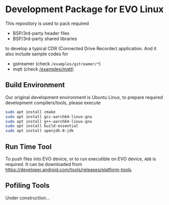 # Development Package for EVO Linux
This repository is used to pack required
* BSP/3rd-party header files
* BSP/3rd-party shared libraries

to develop a typical CDR (Connected Drive Recorder) application.  And it also include sample codes for
* gstreamer (check `/examples/gstreamer/*`)
* mqtt (check [/examples/mqtt](https://github.com/MiTAC-CDR-App/evo_linux_app_dev/tree/main/examples/mqtt))

## Build Environment
Our original development environment is Ubuntu Linux, to prepare required development compilers/tools, please execute

```sh
sudo apt install cmake
sudo apt install gcc-aarch64-linux-gnu
sudo apt install g++-aarch64-linux-gnu
sudo apt install build-essential
sudo apt install openjdk-8-jdk
```

## Run Time Tool
To push files into EVO device, or to run executible on EVO device, `ADB` is required.  It can be downloaded from
https://developer.android.com/tools/releases/platform-tools.

## Pofiling Tools
Under construction...